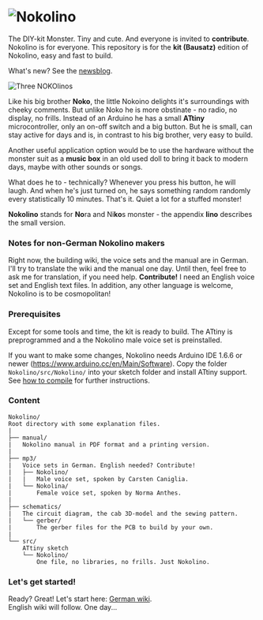 # ![Nokolino](http://www.nikolairadke.de/Nokolino/nokolino_back.jpg)

The DIY-kit Monster. Tiny and cute. And everyone is invited to **contribute**. Nokolino is for everyone. This repository is for the **kit (Bausatz)** edition of Nokolino, easy and fast to build.
  
What's new? See the [newsblog](https://github.com/NikolaiRadke/Nokolino/tree/master/NEWS.md).   

![Three NOKOlinos](http://www.nikolairadke.de/Nokolino/nokolinos.png)
  
Like his big brother **Noko**, the little Nokoino delights it's surroundings with cheeky comments. But unlike Noko he is more obstinate - no radio, no display, no frills. Instead of an Arduino he has a small **ATtiny** microcontroller, only an on-off switch and a big button. But he is small, can stay active for days and is, in contrast to his big brother, very easy to build.  
  
Another useful application option would be to use the hardware without the monster suit as a **music box** in an old used doll to bring it back to modern days, maybe with other sounds or songs.  

What does he to - technically? Whenever you press his button, he will laugh. And when he's just turned on, he says something random randomly every statistically 10 minutes. That's it. Quiet a lot for a stuffed monster!  
  
**Nokolino** stands for **No**ra and Ni**ko**s monster - the appendix **lino** describes the small version.  
  
### Notes for non-German Nokolino makers  
  
Right now, the building wiki, the voice sets and the manual are in German. I'll try to translate the wiki and the manual one day. Until then, feel free to ask me for translation, if you need help. **Contribute!** I need an English voice set and English text files. In addition, any other language is welcome, Nokolino is to be cosmopolitan!
  
### Prerequisites
  
Except for some tools and time, the kit is ready to build. The ATtiny is preprogrammed and a the Nokolino male voice set is preinstalled.  
  
If you want to make some changes, Nokolino needs Arduino IDE 1.6.6 or newer (https://www.arduino.cc/en/Main/Software). Copy the folder `Nokolino/src/Nokolino/` into your sketch folder and install ATtiny support. See [how to compile](https://github.com/NikolaiRadke/Nokolino/tree/master/HOW_TO_COMPILE.md) for further instructions. 
  
### Content

```
Nokolino/
Root directory with some explanation files.  
|
├── manual/
|   Nokolino manual in PDF format and a printing version.
|
├── mp3/
|   Voice sets in German. English needed? Contribute!
|   ├── Nokolino/
|   |   Male voice set, spoken by Carsten Caniglia.
|   └── Nokolina/
|       Female voice set, spoken by Norma Anthes.
|
├── schematics/
|   The circuit diagram, the cab 3D-model and the sewing pattern.
|   └── gerber/
|       The gerber files for the PCB to build by your own.
|
└── src/
    ATtiny sketch
    └── Nokolino/
        One file, no libraries, no frills. Just Nokolino. 
```
### Let's get started!

Ready? Great! Let's start here: [German wiki](https://github.com/NikolaiRadke/Nokolino/wiki).  
English wiki will follow. One day...
